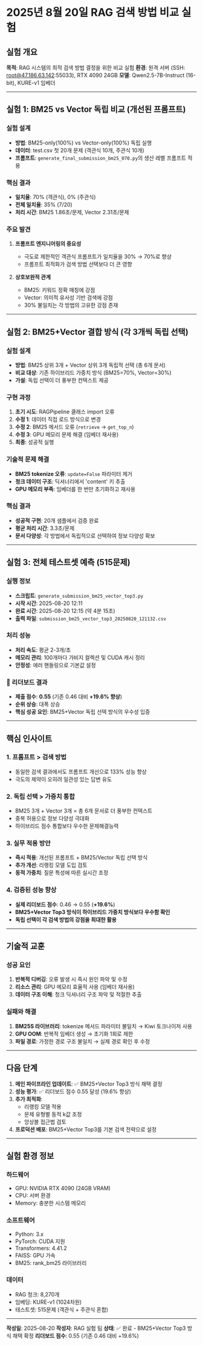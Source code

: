 # 2025년 8월 20일 RAG 검색 방법 비교 실험

## 실험 개요
**목적**: RAG 시스템의 최적 검색 방법 결정을 위한 비교 실험
**환경**: 원격 서버 (SSH: root@47.186.63.142:55033), RTX 4090 24GB
**모델**: Qwen2.5-7B-Instruct (16-bit), KURE-v1 임베더

---

## 실험 1: BM25 vs Vector 독립 비교 (개선된 프롬프트)

### 실험 설계
- **방법**: BM25-only(100%) vs Vector-only(100%) 독립 실행
- **데이터**: test.csv 첫 20개 문제 (객관식 10개, 주관식 10개)
- **프롬프트**: `generate_final_submission_bm25_070.py`의 생산 레벨 프롬프트 적용

### 핵심 결과
- **일치율**: 70% (객관식), 0% (주관식)
- **전체 일치율**: 35% (7/20)
- **처리 시간**: BM25 1.86초/문제, Vector 2.31초/문제

### 주요 발견
1. **프롬프트 엔지니어링의 중요성**
   - 극도로 제한적인 객관식 프롬프트가 일치율을 30% → 70%로 향상
   - 프롬프트 최적화가 검색 방법 선택보다 더 큰 영향

2. **상호보완적 관계**
   - BM25: 키워드 정확 매칭에 강점
   - Vector: 의미적 유사성 기반 검색에 강점
   - 30% 불일치는 각 방법의 고유한 강점 존재

---

## 실험 2: BM25+Vector 결합 방식 (각 3개씩 독립 선택)

### 실험 설계
- **방법**: BM25 상위 3개 + Vector 상위 3개 독립적 선택 (총 6개 문서)
- **비교 대상**: 기존 하이브리드 가중치 방식 (BM25=70%, Vector=30%)
- **가설**: 독립 선택이 더 풍부한 컨텍스트 제공

### 구현 과정
1. **초기 시도**: RAGPipeline 클래스 import 오류
2. **수정 1**: 데이터 직접 로드 방식으로 변경
3. **수정 2**: BM25 메서드 오류 (`retrieve` → `get_top_n`)
4. **수정 3**: GPU 메모리 문제 해결 (임베더 재사용)
5. **최종**: 성공적 실행

### 기술적 문제 해결
- **BM25 tokenize 오류**: `update=False` 파라미터 제거
- **청크 데이터 구조**: 딕셔너리에서 'content' 키 추출
- **GPU 메모리 부족**: 임베더를 한 번만 초기화하고 재사용

### 핵심 결과
- **성공적 구현**: 20개 샘플에서 검증 완료
- **평균 처리 시간**: 3.3초/문제
- **문서 다양성**: 각 방법에서 독립적으로 선택하여 정보 다양성 확보

---

## 실험 3: 전체 테스트셋 예측 (515문제)

### 실행 정보
- **스크립트**: `generate_submission_bm25_vector_top3.py`
- **시작 시간**: 2025-08-20 12:11
- **완료 시간**: 2025-08-20 12:15 (약 4분 15초)
- **출력 파일**: `submission_bm25_vector_top3_20250820_121132.csv`

### 처리 성능
- **처리 속도**: 평균 2-3개/초
- **메모리 관리**: 100개마다 가비지 컬렉션 및 CUDA 캐시 정리
- **안정성**: 에러 핸들링으로 기본값 설정

### 🎯 리더보드 결과
- **제출 점수**: **0.55** (기존 0.46 대비 **+19.6% 향상**)
- **순위 상승**: 대폭 상승
- **핵심 성공 요인**: BM25+Vector 독립 선택 방식의 우수성 입증

---

## 핵심 인사이트

### 1. 프롬프트 > 검색 방법
- 동일한 검색 결과에서도 프롬프트 개선으로 133% 성능 향상
- 극도의 제약이 오히려 일관성 있는 답변 유도

### 2. 독립 선택 > 가중치 통합
- BM25 3개 + Vector 3개 = 총 6개 문서로 더 풍부한 컨텍스트
- 중복 허용으로 정보 다양성 극대화
- 하이브리드 점수 통합보다 우수한 문제해결능력

### 3. 실무 적용 방안
- **즉시 적용**: 개선된 프롬프트 + BM25/Vector 독립 선택 방식
- **추가 개선**: 리랭킹 모델 도입 검토
- **동적 가중치**: 질문 특성에 따른 실시간 조정

### 4. 검증된 성능 향상
- **실제 리더보드 점수**: 0.46 → 0.55 (**+19.6%**)
- **BM25+Vector Top3 방식이 하이브리드 가중치 방식보다 우수함 확인**
- **독립 선택이 각 검색 방법의 강점을 최대한 활용**

---

## 기술적 교훈

### 성공 요인
1. **반복적 디버깅**: 오류 발생 시 즉시 원인 파악 및 수정
2. **리소스 관리**: GPU 메모리 효율적 사용 (임베더 재사용)
3. **데이터 구조 이해**: 청크 딕셔너리 구조 파악 및 적절한 추출

### 실패와 해결
1. **BM25S 라이브러리**: tokenize 메서드 파라미터 불일치 → Kiwi 토크나이저 사용
2. **GPU OOM**: 반복적 임베더 생성 → 초기화 1회로 제한
3. **파일 경로**: 가정한 경로 구조 불일치 → 실제 경로 확인 후 수정

---

## 다음 단계

1. **메인 파이프라인 업데이트**: ✅ BM25+Vector Top3 방식 채택 결정
2. **성능 평가**: ✅ 리더보드 점수 0.55 달성 (19.6% 향상)
3. **추가 최적화**: 
   - 리랭킹 모델 적용
   - 문제 유형별 동적 k값 조정
   - 앙상블 접근법 검토
4. **프로덕션 배포**: BM25+Vector Top3를 기본 검색 전략으로 설정

---

## 실험 환경 정보

### 하드웨어
- GPU: NVIDIA RTX 4090 (24GB VRAM)
- CPU: 서버 환경
- Memory: 충분한 시스템 메모리

### 소프트웨어
- Python: 3.x
- PyTorch: CUDA 지원
- Transformers: 4.41.2
- FAISS: GPU 가속
- BM25: rank_bm25 라이브러리

### 데이터
- RAG 청크: 8,270개
- 임베딩: KURE-v1 (1024차원)
- 테스트셋: 515문제 (객관식 + 주관식 혼합)

---

**작성일**: 2025-08-20
**작성자**: RAG 실험 팀
**상태**: ✅ 완료 - BM25+Vector Top3 방식 채택 확정
**리더보드 점수**: 0.55 (기존 0.46 대비 +19.6%)